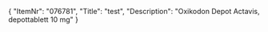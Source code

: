 {
  "ItemNr": "076781",
  "Title": "test",
  "Description": "Oxikodon Depot Actavis, depottablett 10 mg"
}